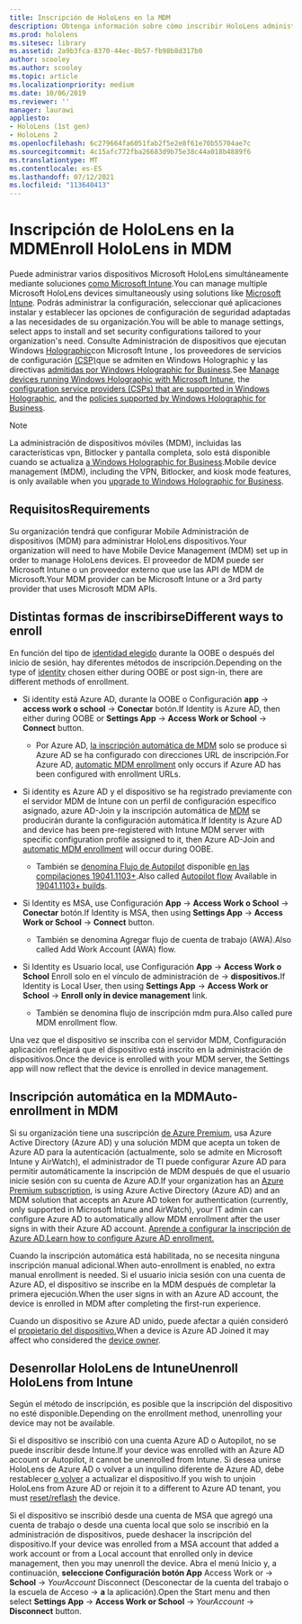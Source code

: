 ```yaml
---
title: Inscripción de HoloLens en la MDM
description: Obtenga información sobre cómo inscribir HoloLens administración de dispositivos móviles (MDM) para facilitar la administración de varios dispositivos.
ms.prod: hololens
ms.sitesec: library
ms.assetid: 2a9b3fca-8370-44ec-8b57-fb98b8d317b0
author: scooley
ms.author: scooley
ms.topic: article
ms.localizationpriority: medium
ms.date: 10/06/2019
ms.reviewer: ''
manager: laurawi
appliesto:
- HoloLens (1st gen)
- HoloLens 2
ms.openlocfilehash: 6c279664fa6051fab2f5e2e8f61e70b55704ae7c
ms.sourcegitcommit: 4c15afc772fba26683d9b75e38c44a018b4889f6
ms.translationtype: MT
ms.contentlocale: es-ES
ms.lasthandoff: 07/12/2021
ms.locfileid: "113640413"
---
```

# <a name="enroll-hololens-in-mdm"></a><span data-ttu-id="5a60a-103">Inscripción de HoloLens en la MDM</span><span class="sxs-lookup"><span data-stu-id="5a60a-103">Enroll HoloLens in MDM</span></span>

<span data-ttu-id="5a60a-104">Puede administrar varios dispositivos Microsoft HoloLens simultáneamente mediante soluciones [como Microsoft Intune](/intune/windows-holographic-for-business).</span><span class="sxs-lookup"><span data-stu-id="5a60a-104">You can manage multiple Microsoft HoloLens devices simultaneously using solutions like [Microsoft Intune](/intune/windows-holographic-for-business).</span></span> <span data-ttu-id="5a60a-105">Podrás administrar la configuración, seleccionar qué aplicaciones instalar y establecer las opciones de configuración de seguridad adaptadas a las necesidades de su organización.</span><span class="sxs-lookup"><span data-stu-id="5a60a-105">You will be able to manage settings, select apps to install and set security configurations tailored to your organization's need.</span></span> <span data-ttu-id="5a60a-106">Consulte Administración de dispositivos que ejecutan Windows [Holographic](/intune/windows-holographic-for-business)con Microsoft Intune , los proveedores de servicios de configuración [(CSP)](https://msdn.microsoft.com/windows/hardware/commercialize/customize/mdm/configuration-service-provider-reference#hololens)que se admiten en Windows Holographic y las directivas [admitidas por Windows Holographic for Business](https://msdn.microsoft.com/windows/hardware/commercialize/customize/mdm/policy-configuration-service-provider#hololenspolicies).</span><span class="sxs-lookup"><span data-stu-id="5a60a-106">See [Manage devices running Windows Holographic with Microsoft Intune](/intune/windows-holographic-for-business), the [configuration service providers (CSPs) that are supported in Windows Holographic](https://msdn.microsoft.com/windows/hardware/commercialize/customize/mdm/configuration-service-provider-reference#hololens), and the [policies supported by Windows Holographic for Business](https://msdn.microsoft.com/windows/hardware/commercialize/customize/mdm/policy-configuration-service-provider#hololenspolicies).</span></span>

> [!NOTE]
> <span data-ttu-id="5a60a-107">La administración de dispositivos móviles (MDM), incluidas las características vpn, Bitlocker y pantalla completa, solo está disponible cuando se actualiza [a Windows Holographic for Business](hololens1-upgrade-enterprise.md).</span><span class="sxs-lookup"><span data-stu-id="5a60a-107">Mobile device management (MDM), including the VPN, Bitlocker, and kiosk mode features, is only available when you [upgrade to Windows Holographic for Business](hololens1-upgrade-enterprise.md).</span></span>

## <a name="requirements"></a><span data-ttu-id="5a60a-108">Requisitos</span><span class="sxs-lookup"><span data-stu-id="5a60a-108">Requirements</span></span>

 <span data-ttu-id="5a60a-109">Su organización tendrá que configurar Mobile Administración de dispositivos (MDM) para administrar HoloLens dispositivos.</span><span class="sxs-lookup"><span data-stu-id="5a60a-109">Your organization will need to have Mobile Device Management (MDM) set up in order to manage HoloLens devices.</span></span> <span data-ttu-id="5a60a-110">El proveedor de MDM puede ser Microsoft Intune o un proveedor externo que use las API de MDM de Microsoft.</span><span class="sxs-lookup"><span data-stu-id="5a60a-110">Your MDM provider can be Microsoft Intune or a 3rd party provider that uses Microsoft MDM APIs.</span></span>
 
## <a name="different-ways-to-enroll"></a><span data-ttu-id="5a60a-111">Distintas formas de inscribirse</span><span class="sxs-lookup"><span data-stu-id="5a60a-111">Different ways to enroll</span></span>

<span data-ttu-id="5a60a-112">En función del tipo de [identidad elegido](hololens-identity.md) durante la OOBE o después del inicio de sesión, hay diferentes métodos de inscripción.</span><span class="sxs-lookup"><span data-stu-id="5a60a-112">Depending on the type of [identity](hololens-identity.md) chosen either during OOBE or post sign-in, there are different methods of enrollment.</span></span>

- <span data-ttu-id="5a60a-113">Si identity está Azure AD, durante la OOBE o Configuración **app**  ->  **access work o school**  ->  **Conectar** botón.</span><span class="sxs-lookup"><span data-stu-id="5a60a-113">If Identity is Azure AD, then either during OOBE or **Settings App** -> **Access Work or School** -> **Connect** button.</span></span>
    - <span data-ttu-id="5a60a-114">Por Azure AD, [la inscripción automática de MDM](hololens-enroll-mdm.md#auto-enrollment-in-mdm) solo se produce si Azure AD se ha configurado con direcciones URL de inscripción.</span><span class="sxs-lookup"><span data-stu-id="5a60a-114">For Azure AD, [automatic MDM enrollment](hololens-enroll-mdm.md#auto-enrollment-in-mdm) only occurs if Azure AD has been configured with enrollment URLs.</span></span>
     
- <span data-ttu-id="5a60a-115">Si identity es Azure AD y el dispositivo se ha registrado previamente con el servidor MDM de Intune con un perfil de configuración específico asignado, azure AD-Join y la inscripción automática de [MDM](hololens-enroll-mdm.md#auto-enrollment-in-mdm) se producirán durante la configuración automática.</span><span class="sxs-lookup"><span data-stu-id="5a60a-115">If Identity is Azure AD and device has been pre-registered with Intune MDM server with specific configuration profile assigned to it, then Azure AD-Join and [automatic MDM enrollment](hololens-enroll-mdm.md#auto-enrollment-in-mdm) will occur during OOBE.</span></span>
    - <span data-ttu-id="5a60a-116">También se [denomina Flujo de Autopilot](hololens2-autopilot.md) disponible [en las compilaciones 19041.1103+](hololens-release-notes.md#windows-holographic-version-2004).</span><span class="sxs-lookup"><span data-stu-id="5a60a-116">Also called [Autopilot flow](hololens2-autopilot.md) Available in [19041.1103+ builds](hololens-release-notes.md#windows-holographic-version-2004).</span></span>
    

- <span data-ttu-id="5a60a-117">Si Identity es MSA, use Configuración **App**  ->  **Access Work o School**  ->  **Conectar** botón.</span><span class="sxs-lookup"><span data-stu-id="5a60a-117">If Identity is MSA, then using **Settings App** -> **Access Work or School** -> **Connect** button.</span></span>
    - <span data-ttu-id="5a60a-118">También se denomina Agregar flujo de cuenta de trabajo (AWA).</span><span class="sxs-lookup"><span data-stu-id="5a60a-118">Also called Add Work Account (AWA) flow.</span></span>
- <span data-ttu-id="5a60a-119">Si Identity es Usuario local, use Configuración **App**  ->  **Access Work o School** Enroll solo en el vínculo de administración de  ->  **dispositivos.**</span><span class="sxs-lookup"><span data-stu-id="5a60a-119">If Identity is Local User, then using **Settings App** -> **Access Work or School** -> **Enroll only in device management** link.</span></span>
    - <span data-ttu-id="5a60a-120">También se denomina flujo de inscripción mdm pura.</span><span class="sxs-lookup"><span data-stu-id="5a60a-120">Also called pure MDM enrollment flow.</span></span>

<span data-ttu-id="5a60a-121">Una vez que el dispositivo se inscriba con el servidor MDM, Configuración aplicación reflejará que el dispositivo está inscrito en la administración de dispositivos.</span><span class="sxs-lookup"><span data-stu-id="5a60a-121">Once the device is enrolled with your MDM server, the Settings app will now reflect that the device is enrolled in device management.</span></span>

## <a name="auto-enrollment-in-mdm"></a><span data-ttu-id="5a60a-122">Inscripción automática en la MDM</span><span class="sxs-lookup"><span data-stu-id="5a60a-122">Auto-enrollment in MDM</span></span>

<span data-ttu-id="5a60a-123">Si su organización tiene una suscripción [de Azure Premium](https://azure.microsoft.com/overview/), usa Azure Active Directory (Azure AD) y una solución MDM que acepta un token de Azure AD para la autenticación (actualmente, solo se admite en Microsoft Intune y AirWatch), el administrador de TI puede configurar Azure AD para permitir automáticamente la inscripción de MDM después de que el usuario inicie sesión con su cuenta de Azure AD.</span><span class="sxs-lookup"><span data-stu-id="5a60a-123">If your organization has an [Azure Premium subscription](https://azure.microsoft.com/overview/), is using Azure Active Directory (Azure AD) and an MDM solution that accepts an Azure AD token for authentication (currently, only supported in Microsoft Intune and AirWatch), your IT admin can configure Azure AD to automatically allow MDM enrollment after the user signs in with their Azure AD account.</span></span> [<span data-ttu-id="5a60a-124">Aprende a configurar la inscripción de Azure AD.</span><span class="sxs-lookup"><span data-stu-id="5a60a-124">Learn how to configure Azure AD enrollment.</span></span>](/mem/intune/enrollment/windows-enroll#enable-windows-10-automatic-enrollment)

<span data-ttu-id="5a60a-125">Cuando la inscripción automática está habilitada, no se necesita ninguna inscripción manual adicional.</span><span class="sxs-lookup"><span data-stu-id="5a60a-125">When auto-enrollment is enabled, no extra manual enrollment is needed.</span></span> <span data-ttu-id="5a60a-126">Si el usuario inicia sesión con una cuenta de Azure AD, el dispositivo se inscribe en la MDM después de completar la primera ejecución.</span><span class="sxs-lookup"><span data-stu-id="5a60a-126">When the user signs in with an Azure AD account, the device is enrolled in MDM after completing the first-run experience.</span></span>

<span data-ttu-id="5a60a-127">Cuando un dispositivo se Azure AD unido, puede afectar a quién consideró el [propietario del dispositivo.](security-adminless-os.md#device-owner)</span><span class="sxs-lookup"><span data-stu-id="5a60a-127">When a device is Azure AD Joined it may affect who considered the [device owner](security-adminless-os.md#device-owner).</span></span>

## <a name="unenroll-hololens-from-intune"></a><span data-ttu-id="5a60a-128">Desenrollar HoloLens de Intune</span><span class="sxs-lookup"><span data-stu-id="5a60a-128">Unenroll HoloLens from Intune</span></span>

<span data-ttu-id="5a60a-129">Según el método de inscripción, es posible que la inscripción del dispositivo no esté disponible.</span><span class="sxs-lookup"><span data-stu-id="5a60a-129">Depending on the enrollment method, unenrolling your device may not be available.</span></span>

<span data-ttu-id="5a60a-130">Si el dispositivo se inscribió con una cuenta Azure AD o Autopilot, no se puede inscribir desde Intune.</span><span class="sxs-lookup"><span data-stu-id="5a60a-130">If your device was enrolled with an Azure AD account or Autopilot, it cannot be unenrolled from Intune.</span></span> <span data-ttu-id="5a60a-131">Si desea unirse HoloLens de Azure AD o volver a un inquilino diferente de Azure AD, debe restablecer [o volver](hololens-recovery.md#reset-the-device) a actualizar el dispositivo.</span><span class="sxs-lookup"><span data-stu-id="5a60a-131">If you wish to unjoin HoloLens from Azure AD or rejoin it to a different to Azure AD tenant, you must [reset/reflash](hololens-recovery.md#reset-the-device) the device.</span></span>

<span data-ttu-id="5a60a-132">Si el dispositivo se inscribió desde una cuenta de MSA que agregó una cuenta de trabajo o desde una cuenta local que solo se inscribió en la administración de dispositivos, puede deshacer la inscripción del dispositivo.</span><span class="sxs-lookup"><span data-stu-id="5a60a-132">If your device was enrolled from a MSA account that added a work account or from a Local account that enrolled only in device management, then you may unenroll the device.</span></span> <span data-ttu-id="5a60a-133">Abra el menú Inicio y, a continuación, **seleccione Configuración botón App** Access Work or  ->  **School**  ->  *YourAccount* Disconnect (Desconectar de la cuenta del trabajo o la escuela de Acceso  ->  **a** la aplicación).</span><span class="sxs-lookup"><span data-stu-id="5a60a-133">Open the Start menu and then select **Settings App** -> **Access Work or School** -> *YourAccount* -> **Disconnect** button.</span></span>
